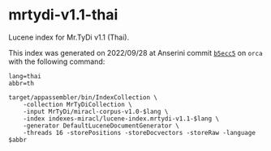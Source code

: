 # mrtydi-v1.1-thai

Lucene index for Mr.TyDi v1.1 (Thai).

This index was generated on 2022/09/28 at Anserini commit [`b5ecc5`](https://github.com/castorini/anserini/commit/b5ecc5aff79ddfc82b175f6bd3048f5039f0480f) on `orca` with the following command:

```
lang=thai
abbr=th

target/appassembler/bin/IndexCollection \
    -collection MrTyDiCollection \
    -input MrTyDi/miracl-corpus-v1.0-$lang \
    -index indexes-miracl/lucene-index.mrtydi-v1.1-$lang \
    -generator DefaultLuceneDocumentGenerator \
    -threads 16 -storePositions -storeDocvectors -storeRaw -language $abbr
```
